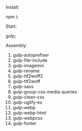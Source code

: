 Install:

npm i;

Start:

gulp;


Assembly:
1) gulp-autoprefixer
2) gulp-file-include
3) gulp-imagemin
4) gulp-rename
5) gulp-ttf2woff2
6) gulp-ttf2woff
7) gulp-sass
8) gulp-group-css-media-queries
9) gulp-clean-css
10) gulp-uglify-es
11) gulp-webp
12) gulp-webp-html
13) gulp-webpcss
14) gulp-fonter
